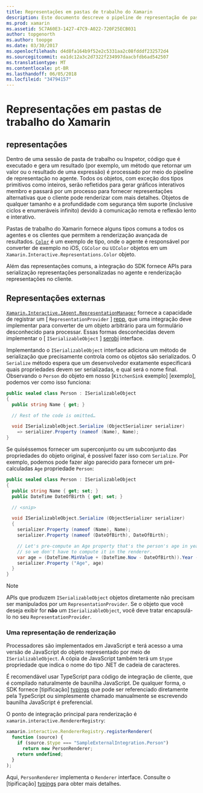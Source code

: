 ```yaml
---
title: Representações em pastas de trabalho do Xamarin
description: Este documento descreve o pipeline de representação de pastas de trabalho do Xamarin, que permite o processamento de resultados avançados para qualquer código que retorna um valor.
ms.prod: xamarin
ms.assetid: 5C7A60E3-1427-47C9-A022-720F25ECB031
author: topgenorth
ms.author: toopge
ms.date: 03/30/2017
ms.openlocfilehash: d4d8fa164b9f52e2c5331aa2c08fdddf232572d4
ms.sourcegitcommit: ea1dc12a3c2d7322f234997daacbfdb6ad542507
ms.translationtype: MT
ms.contentlocale: pt-BR
ms.lasthandoff: 06/05/2018
ms.locfileid: "34794157"
---
```

# <a name="representations-in-xamarin-workbooks"></a>Representações em pastas de trabalho do Xamarin

## <a name="representations"></a>representações

Dentro de uma sessão de pasta de trabalho ou Inspetor, código que é executado e gera um resultado (por exemplo, um método que retornar um valor ou o resultado de uma expressão) é processado por meio do pipeline de representação no agente. Todos os objetos, com exceção dos tipos primitivos como inteiros, serão refletidos para gerar gráficos interativos membro e passará por um processo para fornecer representações alternativas que o cliente pode renderizar com mais detalhes. Objetos de qualquer tamanho e a profundidade com segurança têm suporte (inclusive ciclos e enumeráveis infinito) devido à comunicação remota e reflexão lento e interativo.

Pastas de trabalho do Xamarin fornece alguns tipos comuns a todos os agentes e os clientes que permitem a renderização avançada de resultados. [`Color`][xir-color] é um exemplo de tipo, onde o agente é responsável por converter de exemplo no iOS, `CGColor` ou `UIColor` objetos em um `Xamarin.Interactive.Representations.Color` objeto.

Além das representações comuns, a integração do SDK fornece APIs para serialização representações personalizadas no agente e renderização representações no cliente.

## <a name="external-representations"></a>Representações externas

[`Xamarin.Interactive.IAgent.RepresentationManager`][repman] fornece a capacidade de registrar um [ `RepresentationProvider` ] [ repp], que uma integração deve implementar para converter de um objeto arbitrário para um formulário desconhecido para processar. Essas formas desconhecidas devem implementar o [ `ISerializableObject` ] [ serobj] interface.

Implementando o `ISerializableObject` interface adiciona um método de serialização que precisamente controla como os objetos são serializados. O `Serialize` método espera que um desenvolvedor exatamente especificará quais propriedades devem ser serializadas, e qual será o nome final. Observando o `Person` do objeto em nosso [`KitchenSink` exemplo] [exemplo], podemos ver como isso funciona:

```csharp
public sealed class Person : ISerializableObject
{
  public string Name { get; }

  // Rest of the code is omitted…

  void ISerializableObject.Serialize (ObjectSerializer serializer)
    => serializer.Property (nameof (Name), Name);
}
```

Se quiséssemos fornecer um superconjunto ou um subconjunto das propriedades do objeto original, é possível fazer isso com `Serialize`. Por exemplo, podemos pode fazer algo parecido para fornecer um pré-calculadas `Age` propriedade `Person`:

```csharp
public sealed class Person : ISerializableObject
{
  public string Name { get; set; }
  public DateTime DateOfBirth { get; set; }

  // <snip>

  void ISerializableObject.Serialize (ObjectSerializer serializer)
  {
    serializer.Property (nameof (Name), Name);
    serializer.Property (nameof (DateOfBirth), DateOfBirth);

    // Let's pre-compute an Age property that's the person's age in years,
    // so we don't have to compute it in the renderer.
    var age = (DateTime.MinValue + (DateTime.Now - DateOfBirth)).Year - 1;
    serializer.Property ("Age", age)
  }
}
```

> [!NOTE]
> APIs que produzem `ISerializableObject` objetos diretamente não precisam ser manipulados por um `RepresentationProvider`. Se o objeto que você deseja exibir for **não** um `ISerializableObject`, você deve tratar encapsulá-lo no seu `RepresentationProvider`.

### <a name="rendering-a-representation"></a>Uma representação de renderização

Processadores são implementados em JavaScript e terá acesso a uma versão de JavaScript do objeto representado por meio de `ISerializableObject`. A cópia de JavaScript também terá um `$type` propriedade que indica o nome do tipo .NET de cadeia de caracteres.

É recomendável usar TypeScript para código de integração de cliente, que é compilado naturalmente de baunilha JavaScript. De qualquer forma, o SDK fornece [tipificação] [ typings] que pode ser referenciado diretamente pela TypeScript ou simplesmente chamado manualmente se escrevendo baunilha JavaScript é preferencial.

O ponto de integração principal para renderização é `xamarin.interactive.RendererRegistry`:

```js
xamarin.interactive.RendererRegistry.registerRenderer(
  function (source) {
    if (source.$type === "SampleExternalIntegration.Person")
      return new PersonRenderer;
    return undefined;
  }
);
```

Aqui, `PersonRenderer` implementa o `Renderer` interface. Consulte o [tipificação] [ typings] para obter mais detalhes.

[typings]: https://github.com/xamarin/Workbooks/blob/master/SDK/typings/xamarin-interactive.d.ts
[xir-color]: https://developer.xamarin.com/api/type/Xamarin.Interactive.Representations.Color/
[repman]: https://developer.xamarin.com/api/type/Xamarin.Interactive.Representations.IRepresentationManager/
[repp]: https://developer.xamarin.com/api/type/Xamarin.Interactive.Representations.RepresentationProvider/
[serobj]: https://developer.xamarin.com/api/type/Xamarin.Interactive.Serialization.ISerializableObject/
